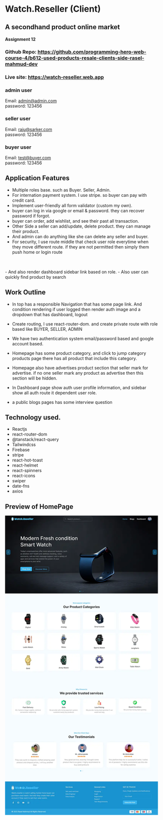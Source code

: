 # Watch.Reseller (Client)
## A secondhand product online market

#### Assignment 12

### Github Repo: https://github.com/programming-hero-web-course-4/b612-used-products-resale-clients-side-rasel-mahmud-dev

### Live site: https://watch-reseller.web.app 

### admin user 
Email: admin@admin.com \
password: 123456

### seller user
Email: raju@sarker.com \
password: 123456

### buyer user
Email: test@buyer.com \
password: 123456



## Application Features
- Multiple roles base. such as Buyer. Seller, Admin.
- For internation payment system. I use stripe. so buyer can pay with credit card.
- Implement user-friendly all form validator (custom my own).
- buyer can log in via google or email & password. they can recover password if forgot.
- buyer can order, add wishlist, and see their past all transaction.
- Other Side a seller can add/update, delete product. they can manage their product.
- And admin can do anything like she can delete any seller and buyer.
- For security, I use route middle that check user role everytime when they move different route. 
  if they are not permitted then simply them push home or login route
 <br/> 
 <br/>
- And also render dashboard sidebar link based on role.
- Also user can quickly find product by search 




## Work Outline

- In top has a responsible Navigation that has some page link. And condition rendering if user logged then render auth
  image and a dropdown that has dashboard, logout


- Create routing, I use react-router-dom. and create private route with role based like BUYER, SELLER, ADMIN


- We have two authentication system email/password based and google account based.

- Homepage has some product category, and click to jump category products page there has all product that include this category.
- Homepage also have advertises product section that seller mark for advertise. if no one seller mark any product as advertise then this section will be hidden.
- In Dashboard page show auth user profile information, and sidebar show all auth route it dependent user role.

- a public blogs pages has some interview question


## Technology used.

- Reactjs
- react-router-dom
- @tanstack/react-query
- Tailwindcss
- Firebase
- stripe
- react-hot-toast
- react-helmet
- react-spinners
- react-icons
- swiper
- date-fns
- axios

## Preview of HomePage
![](public/preview.webp)